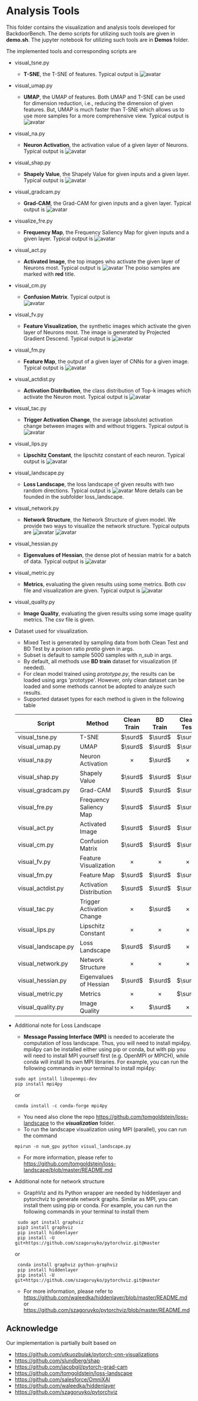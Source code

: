 # Analysis Tools

This folder contains the visualization and analysis tools developed for BackdoorBench. The demo scripts for utilizing such tools are given in **demo.sh**. The jupyter notebook for utilizing such tools are in **Demos** folder.

The implemented tools and corresponding scripts are
* visual_tsne.py
    * **T-SNE**,  the T-SNE of features. Typical output is 
    ![avatar](https://github.com/SCLBD/BackdoorBench/tree/main/analysis/demo_images/demo_tsne.jpg)

* visual_umap.py
    * **UMAP**,  the UMAP of features. Both UMAP and T-SNE can be used for dimension reduction, i.e., reducing the dimension of given features. But, UMAP is much faster than T-SNE which allows us to use more samples for a more comprehensive view. Typical output is 
    ![avatar](https://github.com/SCLBD/BackdoorBench/tree/main/analysis/demo_images/demo_umap.png)

* visual_na.py
    * **Neuron Activation**, the activation value of a given layer of Neurons. Typical output is 
    ![avatar](https://github.com/SCLBD/BackdoorBench/tree/main/analysis/demo_images/demo_na.png)

* visual_shap.py
    * **Shapely Value**, the Shapely Value for given inputs and a given layer. Typical output is 
    ![avatar](https://github.com/SCLBD/BackdoorBench/tree/main/analysis/demo_images/demo_shap.png)

* visual_gradcam.py
    * **Grad-CAM**, the Grad-CAM for given inputs and a given layer. Typical output is 
    ![avatar](https://github.com/SCLBD/BackdoorBench/tree/main/analysis/demo_images/demo_gradcam.png)

* visualize_fre.py
    * **Frequency Map**, the Frequency Saliency Map for given inputs and a given layer. Typical output is 
    ![avatar](https://github.com/SCLBD/BackdoorBench/tree/main/analysis/demo_images/demo_fre.png)

* visual_act.py
    * **Activated Image**, the top images who activate the given layer of Neurons most. Typical output is 
    ![avatar](https://github.com/SCLBD/BackdoorBench/tree/main/analysis/demo_images/demo_act.png)
    The poiso samples are marked with **red** title.

* visual_cm.py
    * **Confusion Matrix**. Typical output is  
    ![avatar](https://github.com/SCLBD/BackdoorBench/tree/main/analysis/demo_images/demo_cm.png)

* visual_fv.py
    * **Feature Visualization**, the synthetic images which activate the given layer of Neurons most. The image is generated by Projected Gradient Descend. Typical output is 
    ![avatar](https://github.com/SCLBD/BackdoorBench/tree/main/analysis/demo_images/demo_fv.png)

* visual_fm.py
    * **Feature Map**, the output of a given layer of CNNs for a given image. Typical output is 
    ![avatar](https://github.com/SCLBD/BackdoorBench/tree/main/analysis/demo_images/demo_out.png)


* visual_actdist.py
    * **Activation Distribution**, the class distribution of Top-k images which activate the Neuron most. Typical output is 
    ![avatar](https://github.com/SCLBD/BackdoorBench/tree/main/analysis/demo_images/demo_path.png)

* visual_tac.py
    * **Trigger Activation Change**, the average (absolute) activation change between images with and without triggers. Typical output is 
    ![avatar](https://github.com/SCLBD/BackdoorBench/tree/main/analysis/demo_images/demo_tac.png)

* visual_lips.py
    * **Lipschitz Constant**, the lipschitz constant of each neuron. Typical output is 
    ![avatar](https://github.com/SCLBD/BackdoorBench/tree/main/analysis/demo_images/demo_lips.png) 

* visual_landscape.py
    * **Loss Landscape**, the loss landscape of given results with two random directions. Typical output is 
    ![avatar](https://github.com/SCLBD/BackdoorBench/tree/main/analysis/demo_images/demo_landscape.png)
    More details can be founded in the subfolder loss_landscape.

* visual_network.py
    * **Network Structure**, the Network Structure of given model. We provide two ways to visualize the network structure. Typical outputs are 
    ![avatar](https://github.com/SCLBD/BackdoorBench/tree/main/analysis/demo_images/demo_network.png)
    ![avatar](https://github.com/SCLBD/BackdoorBench/tree/main/analysis/demo_images/demo_network_2.png)

* visual_hessian.py
    * **Eigenvalues of Hessian**, the dense plot of hessian matrix for a batch of data. Typical output is 
    ![avatar](https://github.com/SCLBD/BackdoorBench/tree/main/analysis/demo_images/demo_hessian.png)

* visual_metric.py
    * **Metrics**, evaluating the given results using some metrics. Both csv file and visualization are given. Typical output is 
    ![avatar](https://github.com/SCLBD/BackdoorBench/tree/main/analysis/demo_images/demo_metric.png)

* visual_quality.py
    * **Image Quality**, evaluating the given results using some image quality metrics. The csv file is given.


* Dataset used for visualization. 
    * Mixed Test is generated by sampling data from both Clean Test and BD Test by a poison ratio *pratio* given in args.
    * Subset is default to sample 5000 samples with *n_sub* in args.
    * By default, all methods use **BD train** dataset for visualization (if needed).
    * For clean model trained using *prototype.py*, the results can be loaded using args 'prototype'. However, only clean dataset can be loaded and some methods cannot be adopted to analyze such results.
    * Supported dataset types for each method is given in the following table

    |        Script        |          Method         | Clean Train | BD Train | Clean Test | BD Test  | Mixed Test |  Subset  | Remark |
    |----------------------|-------------------------|:-----------:|:--------:|:----------:|:--------:|:----------:|:--------:|:------:|
    | visual_tsne.py       | T-SNE                   |   $\surd$   | $\surd$  |  $\surd$   | $\times$ |   $\surd$  |  $\surd$ |        |
    | visual_umap.py       | UMAP                    |   $\surd$   | $\surd$  |  $\surd$   | $\times$ |   $\surd$  |  $\surd$ |        |
    | visual_na.py         | Neuron Activation       |   $\times$  | $\surd$  |  $\times$  | $\surd$  |   $\times$ |  $\surd$ | BD only|
    | visual_shap.py       | Shapely Value           |   $\surd$   | $\surd$  |  $\surd$   | $\surd$  |   $\surd$  |  $\surd$ |        |
    | visual_gradcam.py    | Grad-CAM                |   $\surd$   | $\surd$  |  $\surd$   | $\surd$  |   $\surd$  |  $\surd$ |        |
    | visual_fre.py        | Frequency Saliency Map  |   $\surd$   | $\surd$  |  $\surd$   | $\surd$  |   $\surd$  |  $\surd$ |        |
    | visual_act.py        | Activated Image         |   $\surd$   | $\surd$  |  $\surd$   | $\surd$  |   $\surd$  |  $\surd$ |        |
    | visual_cm.py         | Confusion Matrix        |   $\surd$   | $\surd$  |  $\surd$   | $\surd$  |   $\times$ |  $\times$|        |
    | visual_fv.py         | Feature Visualization   |   $\times$  | $\times$ |  $\times$  | $\times$ |   $\times$ |  $\times$|        |
    | visual_fm.py         | Feature Map             |   $\surd$   | $\surd$  |  $\surd$   | $\surd$  |   $\times$ |  $\times$|        |
    | visual_actdist.py    | Activation Distribution |   $\surd$   | $\surd$  |  $\surd$   | $\surd$  |   $\surd$  |  $\surd$ |        |
    | visual_tac.py        | Trigger Activation Change |   $\times$  | $\surd$  |  $\times$  | $\surd$  |   $\times$ |  $\surd$ | BD only|
    | visual_lips.py       | Lipschitz Constant      |   $\times$  | $\times$ |  $\times$  | $\times$ |   $\times$ | $\times$ |        |
    | visual_landscape.py  | Loss Landscape          |   $\surd$   | $\surd$  |  $\times$  | $\times$ |   $\times$ | $\times$ |        |
    | visual_network.py    | Network Structure       |   $\times$  | $\times$ |  $\times$  | $\times$ |   $\times$ | $\times$ |        |
    | visual_hessian.py    | Eigenvalues of Hessian  |   $\surd$   | $\surd$  |  $\surd$   | $\surd$  |   $\times$ | $\times$ |        |
    | visual_metric.py     | Metrics          |   $\times$   | $\times$  |  $\surd$   | $\surd$  |   $\times$ | $\times$ |        |
    | visual_quality.py    |   Image Quality  |   $\times$   | $\surd$  |  $\times$   | $\surd$  |   $\surd$ | $\surd$ |        |
    
* Additional note for Loss Landscape
    * **Message Passing Interface (MPI)** is needed to accelerate the computation of loss landscape. Thus, you will need to install mpi4py. mpi4py can be installed either using pip or conda, but with pip you will need to install MPI yourself first (e.g. OpenMPI or MPICH), while conda will install its own MPI libraries. For example, you can run the following commands in your terminal to install mpi4py:
    ``` 
    sudo apt install libopenmpi-dev
    pip install mpi4py
    ```
    or
    ``` 
    conda install -c conda-forge mpi4py
    ``` 
    * You need also clone the repo https://github.com/tomgoldstein/loss-landscape to the ***visualization*** folder.
    * To run the landscape visualization using MPI (parallel), you can run the command 
    ``` 
    mpirun -n num_gpu python visual_landscape.py 
    ``` 
    * For more information, please refer to https://github.com/tomgoldstein/loss-landscape/blob/master/README.md
    
* Additional note for network structure
    * GraphViz and its Python wrapper are needed by hiddenlayer and pytorchviz to generate network graphs. Similar as MPI, you can install them using pip or conda. For example, you can run the following commands in your terminal to install them
    ``` 
     sudo apt install graphviz
     pip3 install graphviz
     pip install hiddenlayer
     pip install -U git+https://github.com/szagoruyko/pytorchviz.git@master
    ```
    or
    ``` 
     conda install graphviz python-graphviz
     pip install hiddenlayer
     pip install -U git+https://github.com/szagoruyko/pytorchviz.git@master
    ``` 
    * For more information, please refer to https://github.com/waleedka/hiddenlayer/blob/master/README.md or https://github.com/szagoruyko/pytorchviz/blob/master/README.md



## Acknowledge
Our implementation is partially built based on 
- https://github.com/utkuozbulak/pytorch-cnn-visualizations
- https://github.com/slundberg/shap
- https://github.com/jacobgil/pytorch-grad-cam
- https://github.com/tomgoldstein/loss-landscape
- https://github.com/salesforce/OmniXAI        
- https://github.com/waleedka/hiddenlayer  
- https://github.com/szagoruyko/pytorchviz        